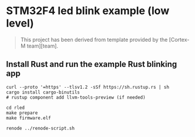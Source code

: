 # STM32F4 led blink example (low level) 

> This project has been derived from template provided by the [Cortex-M team][team].

## Install Rust and run the example Rust blinking app 

```shell
curl --proto '=https' --tlsv1.2 -sSf https://sh.rustup.rs | sh
cargo install cargo-binutils
# rustup component add llvm-tools-preview (if needed)

cd rled
make prepare
make firmware.elf

renode ../renode-script.sh
```

